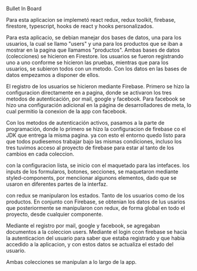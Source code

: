 Bullet In Board

Para esta aplicacion se implemetó react redux, redux toolkit, firebase, firestore, typescript, hooks de react y hooks personalizados.

Para esta aplicacio, se debian manejar dos bases de datos, una para los usuarios, la cual se llamo "users" y una para los productos que se iban a mostrar en la pagina que llamamos "productos".
Ambas bases de datos (colecciones) se hicieron en Firestore. los usuarios se fueron registrando uno a uno conforme se hicieron las pruebas, mientras que para los usuarios, se subieron todos con un 
metodo. Con los datos en las bases de datos empezamos a disponer de ellos.

El registro de los usuarios se hicieron mediante Firebase. Primero se hizo la configuracion directamente en a pagina, donde se activaron los tres metodos de autenticación, por mail, google y facebook. 
Para facebook se hizo una configuración adicional en la página de desarrolladores de meta, lo cual permitio la conexion de la app con facebook. 

Con los metodos de autenticación activos, pasamos a la parte de programación, donde lo primero se hizo la configuracion de firebase co el JDK que entrega la misma pagina. ya con esto el entorno quedo 
listo para que todos pudiesemos trabajar bajo las mismas condiciones, incluso los tres tuvimos acceso al proyecto de firebase para estar al tanto de los cambios en cada coleccion.

con la configuracion lista, se inicio con el maquetado para las intefaces. los inputs de los formularos, botones, secciones, se maquetaron mediante styled-components, por menciionar algunons elementos,
dado que se usaron en diferentes partes de la interfaz. 

con redux se manipularon los estados. Tanto de los usuarios como de los productos. En conjunto con Firebase, se obtenian los datos de lus usarios que posteriormente se manipularon con redux, de forma global
en todo el proyecto, desde cualquier componente.

Mediante el registro por mail, google y facebook, se agregaban documentos a la coleccion users. Mediante el login ccon firebase se hacia la autenticacion del usuario para saber que estaba registrado y que 
habia accedido a la aplicacion, y con estos datos se actualiza el estado del usuario.

Ambas colecciones se manipulan a lo largo de la app.
